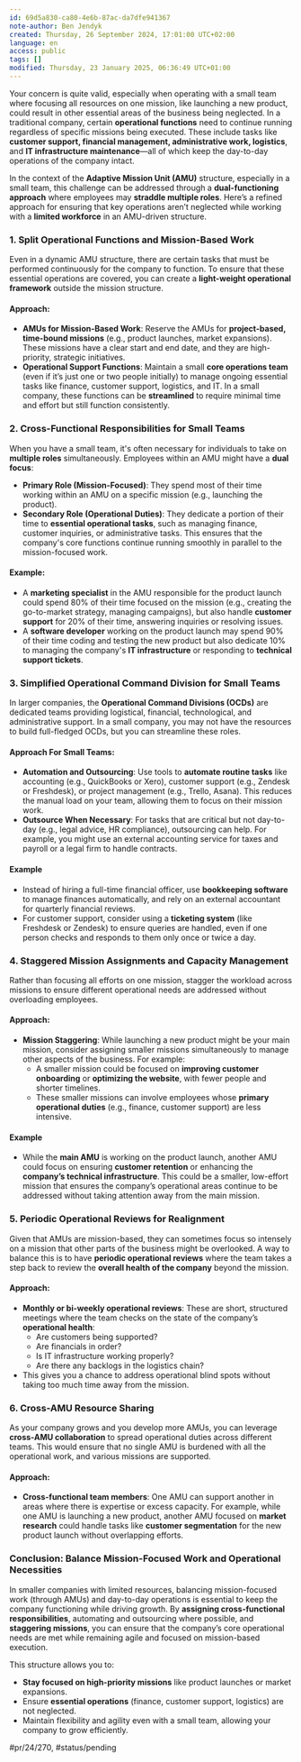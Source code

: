 ```yaml
---
id: 69d5a830-ca80-4e6b-87ac-da7dfe941367
note-author: Ben Jendyk
created: Thursday, 26 September 2024, 17:01:00 UTC+02:00
language: en
access: public
tags: []
modified: Thursday, 23 January 2025, 06:36:49 UTC+01:00
---
```


Your concern is quite valid, especially when operating with a small team where focusing all resources on one mission, like launching a new product, could result in other essential areas of the business being neglected. In a traditional company, certain **operational functions** need to continue running regardless of specific missions being executed. These include tasks like **customer support, financial management, administrative work, logistics**, and **IT infrastructure maintenance**—all of which keep the day-to-day operations of the company intact.

In the context of the **Adaptive Mission Unit (AMU)** structure, especially in a small team, this challenge can be addressed through a **dual-functioning approach** where employees may **straddle multiple roles**. Here’s a refined approach for ensuring that key operations aren’t neglected while working with a **limited workforce** in an AMU-driven structure.

### **1. Split Operational Functions and Mission-Based Work**

Even in a dynamic AMU structure, there are certain tasks that must be performed continuously for the company to function. To ensure that these essential operations are covered, you can create a **light-weight operational framework** outside the mission structure.

#### **Approach:**

- **AMUs for Mission-Based Work**: Reserve the AMUs for **project-based, time-bound missions** (e.g., product launches, market expansions). These missions have a clear start and end date, and they are high-priority, strategic initiatives.
- **Operational Support Functions**: Maintain a small **core operations team** (even if it’s just one or two people initially) to manage ongoing essential tasks like finance, customer support, logistics, and IT. In a small company, these functions can be **streamlined** to require minimal time and effort but still function consistently.

### **2. Cross-Functional Responsibilities for Small Teams**

When you have a small team, it's often necessary for individuals to take on **multiple roles** simultaneously. Employees within an AMU might have a **dual focus**:

- **Primary Role (Mission-Focused)**: They spend most of their time working within an AMU on a specific mission (e.g., launching the product).
- **Secondary Role (Operational Duties)**: They dedicate a portion of their time to **essential operational tasks**, such as managing finance, customer inquiries, or administrative tasks. This ensures that the company's core functions continue running smoothly in parallel to the mission-focused work.

#### **Example:**

- A **marketing specialist** in the AMU responsible for the product launch could spend 80% of their time focused on the mission (e.g., creating the go-to-market strategy, managing campaigns), but also handle **customer support** for 20% of their time, answering inquiries or resolving issues.
- A **software developer** working on the product launch may spend 90% of their time coding and testing the new product but also dedicate 10% to managing the company's **IT infrastructure** or responding to **technical support tickets**.

### **3. Simplified Operational Command Division for Small Teams**

In larger companies, the **Operational Command Divisions (OCDs)** are dedicated teams providing logistical, financial, technological, and administrative support. In a small company, you may not have the resources to build full-fledged OCDs, but you can streamline these roles.

#### **Approach For Small Teams:**

- **Automation and Outsourcing**: Use tools to **automate routine tasks** like accounting (e.g., QuickBooks or Xero), customer support (e.g., Zendesk or Freshdesk), or project management (e.g., Trello, Asana). This reduces the manual load on your team, allowing them to focus on their mission work.
- **Outsource When Necessary**: For tasks that are critical but not day-to-day (e.g., legal advice, HR compliance), outsourcing can help. For example, you might use an external accounting service for taxes and payroll or a legal firm to handle contracts.

#### Example

- Instead of hiring a full-time financial officer, use **bookkeeping software** to manage finances automatically, and rely on an external accountant for quarterly financial reviews.
- For customer support, consider using a **ticketing system** (like Freshdesk or Zendesk) to ensure queries are handled, even if one person checks and responds to them only once or twice a day.

### **4. Staggered Mission Assignments and Capacity Management**

Rather than focusing all efforts on one mission, stagger the workload across missions to ensure different operational needs are addressed without overloading employees.

#### **Approach:**

- **Mission Staggering**: While launching a new product might be your main mission, consider assigning smaller missions simultaneously to manage other aspects of the business. For example:
  - A smaller mission could be focused on **improving customer onboarding** or **optimizing the website**, with fewer people and shorter timelines.
  - These smaller missions can involve employees whose **primary operational duties** (e.g., finance, customer support) are less intensive.

#### Example

- While the **main AMU** is working on the product launch, another AMU could focus on ensuring **customer retention** or enhancing the **company’s technical infrastructure**. This could be a smaller, low-effort mission that ensures the company’s operational areas continue to be addressed without taking attention away from the main mission.

### **5. Periodic Operational Reviews for Realignment**

Given that AMUs are mission-based, they can sometimes focus so intensely on a mission that other parts of the business might be overlooked. A way to balance this is to have **periodic operational reviews** where the team takes a step back to review the **overall health of the company** beyond the mission.

#### **Approach:**

- **Monthly or bi-weekly operational reviews**: These are short, structured meetings where the team checks on the state of the company’s **operational health**:
  - Are customers being supported?
  - Are financials in order?
  - Is IT infrastructure working properly?
  - Are there any backlogs in the logistics chain?
- This gives you a chance to address operational blind spots without taking too much time away from the mission.

### **6. Cross-AMU Resource Sharing**

As your company grows and you develop more AMUs, you can leverage **cross-AMU collaboration** to spread operational duties across different teams. This would ensure that no single AMU is burdened with all the operational work, and various missions are supported.

#### **Approach:**

- **Cross-functional team members**: One AMU can support another in areas where there is expertise or excess capacity. For example, while one AMU is launching a new product, another AMU focused on **market research** could handle tasks like **customer segmentation** for the new product launch without overlapping efforts.

### **Conclusion: Balance Mission-Focused Work and Operational Necessities**

In smaller companies with limited resources, balancing mission-focused work (through AMUs) and day-to-day operations is essential to keep the company functioning while driving growth. By **assigning cross-functional responsibilities**, automating and outsourcing where possible, and **staggering missions**, you can ensure that the company’s core operational needs are met while remaining agile and focused on mission-based execution.

This structure allows you to:

- **Stay focused on high-priority missions** like product launches or market expansions.
- Ensure **essential operations** (finance, customer support, logistics) are not neglected.
- Maintain flexibility and agility even with a small team, allowing your company to grow efficiently.


#pr/24/270, #status/pending